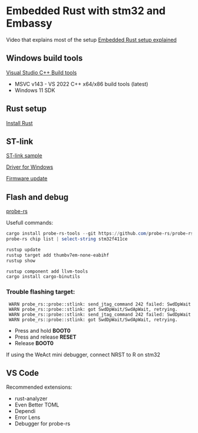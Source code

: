 # Embedded Rust with stm32 and Embassy

Video that explains most of the setup [Embedded Rust setup explained](https://www.youtube.com/watch?v=TOAynddiu5M)

## Windows build tools
[Visual Studio C++ Build tools](https://visualstudio.microsoft.com/visual-cpp-build-tools/)
- MSVC v143 - VS 2022 C++ x64/x86 build tools (latest)
- Windows 11 SDK

## Rust setup
[Install Rust](https://www.rust-lang.org/tools/install)

## ST-link
[ST-link sample](https://github.com/WeActStudio/WeActStudio.MiniDebugger)

[Driver for Windows](https://www.st.com/en/development-tools/stsw-link009.html)

[Firmware update](https://www.st.com/en/development-tools/stsw-link007.html)

## Flash and debug
[probe-rs](https://probe.rs/docs/getting-started/installation/)

Usefull commands:
```powershell
cargo install probe-rs-tools --git https://github.com/probe-rs/probe-rs
probe-rs chip list | select-string stm32f411ce

rustup update
rustup target add thumbv7em-none-eabihf
rustup show

rustup component add llvm-tools
cargo install cargo-binutils
```

### Trouble flashing target:
```
 WARN probe_rs::probe::stlink: send_jtag_command 242 failed: SwdDpWait
 WARN probe_rs::probe::stlink: got SwdDpWait/SwdApWait, retrying.
 WARN probe_rs::probe::stlink: send_jtag_command 242 failed: SwdDpWait
 WARN probe_rs::probe::stlink: got SwdDpWait/SwdApWait, retrying.
```
- Press and hold **BOOT0**
- Press and release **RESET**
- Release **BOOT0**

If using the WeAct mini debugger, connect NRST to R on stm32

## VS Code

Recommended extensions:
- rust-analyzer
- Even Better TOML
- Dependi
- Error Lens
- Debugger for probe-rs
